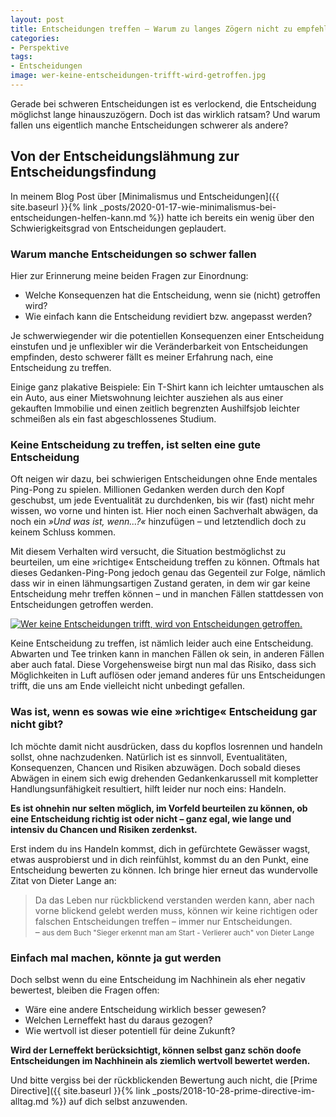 ```yaml
---
layout: post
title: Entscheidungen treffen – Warum zu langes Zögern nicht zu empfehlen ist
categories:
- Perspektive
tags:
- Entscheidungen
image: wer-keine-entscheidungen-trifft-wird-getroffen.jpg
---
```


Gerade bei schweren Entscheidungen ist es verlockend, die Entscheidung möglichst
lange hinauszuzögern. Doch ist das wirklich ratsam? Und warum fallen uns
eigentlich manche Entscheidungen schwerer als andere?

## Von der Entscheidungslähmung zur Entscheidungsfindung

In meinem Blog Post über [Minimalismus und Entscheidungen]({{ site.baseurl }}{% link _posts/2020-01-17-wie-minimalismus-bei-entscheidungen-helfen-kann.md %})
hatte ich bereits ein wenig über den Schwierigkeitsgrad von Entscheidungen
geplaudert.

### Warum manche Entscheidungen so schwer fallen

Hier zur Erinnerung meine beiden Fragen zur Einordnung:

* Welche Konsequenzen hat die Entscheidung, wenn sie (nicht) getroffen wird?
* Wie einfach kann die Entscheidung revidiert bzw. angepasst werden?

Je schwerwiegender wir die potentiellen Konsequenzen einer Entscheidung
einstufen und je unflexibler wir die Veränderbarkeit von Entscheidungen
empfinden, desto schwerer fällt es meiner Erfahrung nach, eine Entscheidung zu
treffen.

Einige ganz plakative Beispiele:
Ein T-Shirt kann ich leichter umtauschen als ein Auto, aus einer Mietswohnung
leichter ausziehen als aus einer gekauften Immobilie und einen zeitlich
begrenzten Aushilfsjob leichter schmeißen als ein fast abgeschlossenes Studium.

### Keine Entscheidung zu treffen, ist selten eine gute Entscheidung

Oft neigen wir dazu, bei schwierigen Entscheidungen ohne Ende mentales Ping-Pong
zu spielen. Millionen Gedanken werden durch den Kopf geschubst, um jede
Eventualität zu durchdenken, bis wir (fast) nicht mehr wissen, wo vorne und
hinten ist. Hier noch einen Sachverhalt abwägen, da noch ein *»Und was ist,
wenn...?«* hinzufügen – und letztendlich doch zu keinem Schluss kommen.

Mit diesem Verhalten wird versucht, die Situation bestmöglichst zu beurteilen,
um eine »richtige« Entscheidung treffen zu können. Oftmals hat dieses
Gedanken-Ping-Pong jedoch genau das Gegenteil zur Folge, nämlich dass wir in
einen lähmungsartigen Zustand geraten, in dem wir gar keine Entscheidung mehr
treffen können – und in manchen Fällen stattdessen von Entscheidungen getroffen
werden.

[![Wer keine Entscheidungen trifft, wird von Entscheidungen getroffen.]({{site.baseurl}}/assets/img/posts/wer-keine-entscheidungen-trifft-wird-getroffen.jpg)]({{site.baseurl}}/assets/img/posts/wer-keine-entscheidungen-trifft-wird-getroffen.jpg)

Keine Entscheidung zu treffen, ist nämlich leider auch eine Entscheidung.
Abwarten und Tee trinken kann in manchen Fällen ok sein, in anderen Fällen aber
auch fatal. Diese Vorgehensweise birgt nun mal das Risiko, dass sich
Möglichkeiten in Luft auflösen oder jemand anderes für uns Entscheidungen
trifft, die uns am Ende vielleicht nicht unbedingt gefallen.

### Was ist, wenn es sowas wie eine »richtige« Entscheidung gar nicht gibt?

Ich möchte damit nicht ausdrücken, dass du kopflos losrennen und handeln sollst,
ohne nachzudenken. Natürlich ist es sinnvoll, Eventualitäten, Konsequenzen,
Chancen und Risiken abzuwägen. Doch sobald dieses Abwägen in einem sich ewig
drehenden Gedankenkarussell mit kompletter Handlungsunfähigkeit resultiert, hilft
leider nur noch eins: Handeln.

**Es ist ohnehin nur selten möglich, im Vorfeld beurteilen zu können, ob eine
Entscheidung richtig ist oder nicht – ganz egal, wie lange und intensiv du
Chancen und Risiken zerdenkst.**

Erst indem du ins Handeln kommst, dich in gefürchtete Gewässer wagst, etwas
ausprobierst und in dich reinfühlst, kommst du an den Punkt, eine Entscheidung
bewerten zu können. Ich bringe hier erneut das wundervolle Zitat von Dieter
Lange an:

>Da das Leben nur rückblickend verstanden werden kann, aber nach vorne blickend
gelebt werden muss, können wir keine richtigen oder falschen Entscheidungen
treffen – immer nur Entscheidungen.<br/>
– <small>aus dem Buch "Sieger erkennt man am Start - Verlierer auch" von Dieter Lange</small>

### Einfach mal machen, könnte ja gut werden

Doch selbst wenn du eine Entscheidung im Nachhinein als eher negativ bewertest,
bleiben die Fragen offen:

* Wäre eine andere Entscheidung wirklich besser gewesen?
* Welchen Lerneffekt hast du daraus gezogen?
* Wie wertvoll ist dieser potentiell für deine Zukunft?

**Wird der Lerneffekt berücksichtigt, können selbst ganz schön doofe
Entscheidungen im Nachhinein als ziemlich wertvoll bewertet werden.**

Und bitte vergiss bei der rückblickenden Bewertung auch nicht, die
[Prime Directive]({{ site.baseurl }}{% link _posts/2018-10-28-prime-directive-im-alltag.md %}) auf dich selbst anzuwenden.
